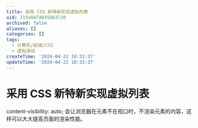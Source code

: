 ```yaml
---
title: 采用 CSS 新特新实现虚拟列表
uid: 11540474045883728
archived: false
aliases: []
categories: []
tags:
  - 计算机/前端/CSS
  - 虚拟滚动
createTime: '2024-04-22 10:33:37'
updateTime: '2024-04-22 10:33:37'
---
```


# 采用 CSS 新特新实现虚拟列表

content-visibility: auto; 会让浏览器在元素不在视口时，不渲染元素的内容，这样可以大大提高页面的渲染性能。
